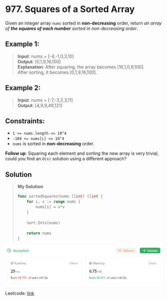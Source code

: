 # 977. Squares of a Sorted Array

Given an integer array `nums` sorted in **non-decreasing** order, return *an array of **the squares of each number** sorted in non-decreasing order*.

## Example 1:
> **Input**: nums = [-4,-1,0,3,10] \
> **Output**: [0,1,9,16,100] \
> **Explanation**: After squaring, the array becomes [16,1,0,9,100]. \
> After sorting, it becomes [0,1,9,16,100].

## Example 2:
> **Input**: nums = [-7,-3,2,3,11] \
> **Output**: [4,9,9,49,121]

## Constraints:
* `1 <= nums.length <= 10^4`
* `-104 <= nums[i] <= 10^4`
* `nums` is sorted in **non-decreasing** order.
 

**Follow up**: Squaring each element and sorting the new array is very trivial, could you find an `O(n)` solution using a different approach?

## Solution
> **My Solution**
> ```go
> func sortedSquares(nums []int) []int {
>     for i, v := range nums {
>         nums[i] = v*v
>     }
>     
>     sort.Ints(nums)
>
>     return nums
> }
> ```

![result](977.png)

Leetcode: [link](https://leetcode.com/problems/squares-of-a-sorted-array/description/)